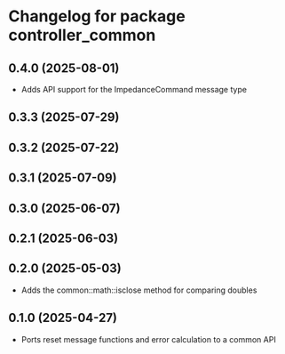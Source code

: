 # Changelog for package controller_common

## 0.4.0 (2025-08-01)

- Adds API support for the ImpedanceCommand message type

## 0.3.3 (2025-07-29)

## 0.3.2 (2025-07-22)

## 0.3.1 (2025-07-09)

## 0.3.0 (2025-06-07)

## 0.2.1 (2025-06-03)

## 0.2.0 (2025-05-03)

- Adds the common::math::isclose method for comparing doubles

## 0.1.0 (2025-04-27)

- Ports reset message functions and error calculation to a common API

